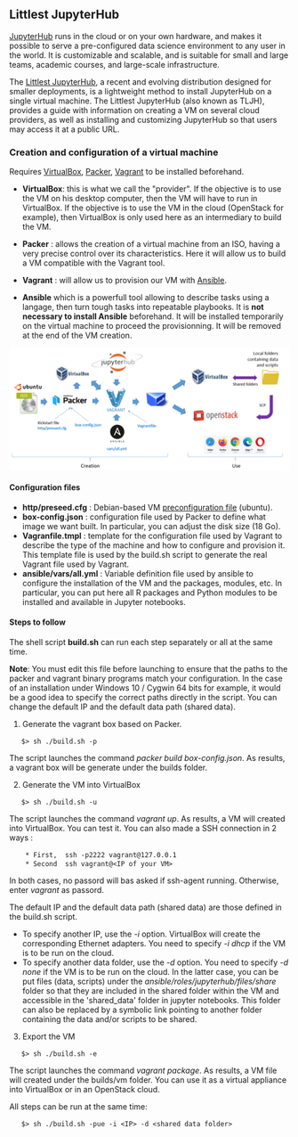 ## Littlest JupyterHub

[JupyterHub](https://jupyter.org/hub) runs in the cloud or on your own hardware, and makes it possible to serve a pre-configured data science environment to any user in the world. It is customizable and scalable, and is suitable for small and large teams, academic courses, and large-scale infrastructure.

The [Littlest JupyterHub](https://tljh.jupyter.org/), a recent and evolving distribution designed for smaller deployments, is a lightweight method to install JupyterHub on a single virtual machine. The Littlest JupyterHub (also known as TLJH), provides a guide with information on creating a VM on several cloud providers, as well as installing and customizing JupyterHub so that users may access it at a public URL.

### Creation and configuration of a virtual machine

Requires [VirtualBox](https://www.virtualbox.org/), [Packer](https://www.packer.io/), [Vagrant](https://www.vagrantup.com/) to be installed beforehand.

* **VirtualBox**: this is what we call the "provider". If the objective is to use the VM on his desktop computer, then the VM will have to run in VirtualBox. If the objective is to use the VM in the cloud (OpenStack for example), then VirtualBox is only used here as an intermediary to build the VM.

* **Packer** : allows the creation of a virtual machine from an ISO, having a very precise control over its characteristics. Here it will allow us to build a VM compatible with the Vagrant tool.

* **Vagrant** : will allow us to provision our VM with [Ansible](https://docs.ansible.com/ansible/latest/index.html).

* **Ansible** which is a powerfull tool allowing to describe tasks using a langage, then turn tough tasks into repeatable playbooks. It is **not necessary to install Ansible** beforehand. It will be installed temporarily on the virtual machine to proceed the provisionning. It will be removed at the end of the VM creation.

![Overview](https://raw.githubusercontent.com/djacob65/jupyterhub-vm/master/images/overview.png)


#### Configuration files

* **http/preseed.cfg** : Debian-based VM [preconfiguration file](https://wiki.debian.org/DebianInstaller/Preseed) (ubuntu). 
* **box-config.json** : configuration file used by Packer to define what image we want built. In particular, you can adjust the disk size (18 Go).
* **Vagranfile.tmpl** : template for the configuration file used by Vagrant to describe the type of the machine and how to configure and provision it. This template file is used by the build.sh script to generate the real Vagrant file used by Vagrant.
* **ansible/vars/all.yml** : Variable definition file used by ansible to configure the installation of the VM and the packages, modules, etc. In particular, you can put here all R packages and Python modules to be installed and available in Jupyter notebooks.


#### Steps to follow

The shell script **build.sh** can run each step separately or all at the same time. 

**Note**: You must edit this file before launching to ensure that the paths to the packer and vagrant binary programs match your configuration. In the case of an installation under Windows 10 / Cygwin 64 bits for example, it would be a good idea to specify the correct paths directly in the script. You can change the default IP and the default data path (shared data).

1. Generate the vagrant box based on Packer.
```
   $> sh ./build.sh -p
```
   The script launches the command _packer build box-config.json_.
   As results, a vagrant box will be generate under the builds folder.

2. Generate the VM into VirtualBox
```
   $> sh ./build.sh -u
```
   The script launches the command _vagrant up_.
   As results, a VM will created into VirtualBox. You can test it. You can also made a SSH connection in 2 ways :

        * First,  ssh -p2222 vagrant@127.0.0.1
        * Second  ssh vagrant@<IP of your VM>
   In both cases, no passord will bas asked if ssh-agent running. Otherwise, enter _vagrant_ as passord.
   
   The default IP and the default data path (shared data) are those defined in the build.sh script.
   * To specify another IP, use the _-i_ option. VirtualBox will create the corresponding Ethernet adapters. You need to specify _-i dhcp_ if the VM is to be run on the cloud.
   * To specify another data folder, use the _-d_ option. You need to specify _-d none_ if the VM is to be run on the cloud. In the latter case,  you can be put files (data, scripts) under the _ansible/roles/jupyterhub/files/share_ folder so that they are included in the shared folder within the VM and accessible in the 'shared_data' folder in jupyter notebooks.  This folder can also be replaced by a symbolic link pointing to another folder containing the data and/or scripts to be shared.

3. Export the VM 
```
   $> sh ./build.sh -e
```
   The script launches the command _vagrant package_.
   As results, a VM file will created under the builds/vm folder. You can use it as a virtual appliance into VirtualBox or in an OpenStack cloud.

All steps can be run at the same time:
```
   $> sh ./build.sh -pue -i <IP> -d <shared data folder>
```






